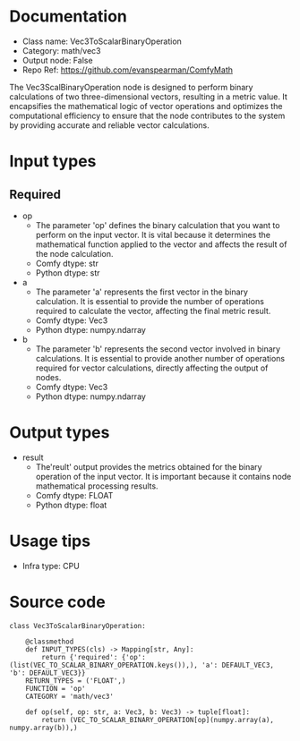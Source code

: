 # Documentation
- Class name: Vec3ToScalarBinaryOperation
- Category: math/vec3
- Output node: False
- Repo Ref: https://github.com/evanspearman/ComfyMath

The Vec3ScalBinaryOperation node is designed to perform binary calculations of two three-dimensional vectors, resulting in a metric value. It encapsifies the mathematical logic of vector operations and optimizes the computational efficiency to ensure that the node contributes to the system by providing accurate and reliable vector calculations.

# Input types
## Required
- op
    - The parameter 'op' defines the binary calculation that you want to perform on the input vector. It is vital because it determines the mathematical function applied to the vector and affects the result of the node calculation.
    - Comfy dtype: str
    - Python dtype: str
- a
    - The parameter 'a' represents the first vector in the binary calculation. It is essential to provide the number of operations required to calculate the vector, affecting the final metric result.
    - Comfy dtype: Vec3
    - Python dtype: numpy.ndarray
- b
    - The parameter 'b' represents the second vector involved in binary calculations. It is essential to provide another number of operations required for vector calculations, directly affecting the output of nodes.
    - Comfy dtype: Vec3
    - Python dtype: numpy.ndarray

# Output types
- result
    - The'reult' output provides the metrics obtained for the binary operation of the input vector. It is important because it contains node mathematical processing results.
    - Comfy dtype: FLOAT
    - Python dtype: float

# Usage tips
- Infra type: CPU

# Source code
```
class Vec3ToScalarBinaryOperation:

    @classmethod
    def INPUT_TYPES(cls) -> Mapping[str, Any]:
        return {'required': {'op': (list(VEC_TO_SCALAR_BINARY_OPERATION.keys()),), 'a': DEFAULT_VEC3, 'b': DEFAULT_VEC3}}
    RETURN_TYPES = ('FLOAT',)
    FUNCTION = 'op'
    CATEGORY = 'math/vec3'

    def op(self, op: str, a: Vec3, b: Vec3) -> tuple[float]:
        return (VEC_TO_SCALAR_BINARY_OPERATION[op](numpy.array(a), numpy.array(b)),)
```